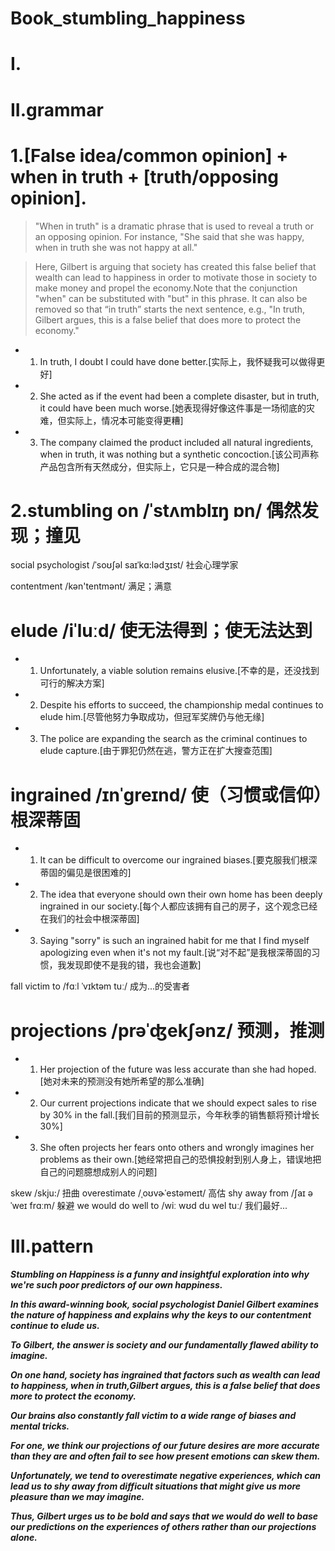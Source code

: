 # Book_stumbling_happiness
# I.



# II.grammar
# 1.[False idea/common opinion] + when in truth + [truth/opposing opinion].
> "When in truth" is a dramatic phrase that is used to reveal a truth or an opposing opinion. For instance, "She said that she was happy, when in truth she was not happy at all."

> Here, Gilbert is arguing that society has created this false belief that wealth can lead to happiness in order to motivate those in society to make money and propel the economy.Note that the conjunction "when" can be substituted with "but" in this phrase. It can also be removed so that “in truth” starts the next sentence, e.g., "In truth, Gilbert argues, this is a false belief that does more to protect the economy."

- 1. In truth, I doubt I could have done better.[实际上，我怀疑我可以做得更好]

- 2. She acted as if the event had been a complete disaster, but in truth, it could have been much worse.[她表现得好像这件事是一场彻底的灾难，但实际上，情况本可能变得更糟]

- 3. The company claimed the product included all natural ingredients, when in truth, it was nothing but a synthetic concoction.[该公司声称产品包含所有天然成分，但实际上，它只是一种合成的混合物]







# 2.stumbling on /ˈstʌmblɪŋ ɒn/ 偶然发现；撞见

social psychologist /ˈsoʊʃəl saɪˈkɑ:lədʒɪst/ 社会心理学家

contentment /kən'tentmənt/ 满足；满意

# elude /iˈluːd/ 使无法得到；使无法达到
- 1. Unfortunately, a viable solution remains elusive.[不幸的是，还没找到可行的解决方案]

- 2. Despite his efforts to succeed, the championship medal continues to elude him.[尽管他努力争取成功，但冠军奖牌仍与他无缘]

- 3. The police are expanding the search as the criminal continues to elude capture.[由于罪犯仍然在逃，警方正在扩大搜查范围]


# ingrained /ɪnˈgreɪnd/ 使（习惯或信仰）根深蒂固
- 1. It can be difficult to overcome our ingrained biases.[要克服我们根深蒂固的偏见是很困难的]

- 2. The idea that everyone should own their own home has been deeply ingrained in our society.[每个人都应该拥有自己的房子，这个观念已经在我们的社会中根深蒂固]

- 3. Saying "sorry" is such an ingrained habit for me that I find myself apologizing even when it's not my fault.[说“对不起”是我根深蒂固的习惯，我发现即使不是我的错，我也会道歉]



fall victim to /fɑːl ˈvɪktəm tuː/ 成为...的受害者

# projections /prəˈʤekʃənz/ 预测，推测
- 1. Her projection of the future was less accurate than she had hoped.[她对未来的预测没有她所希望的那么准确]

- 2. Our current projections indicate that we should expect sales to rise by 30% in the fall.[我们目前的预测显示，今年秋季的销售额将预计增长30%]

- 3. She often projects her fears onto others and wrongly imagines her problems as their own.[她经常把自己的恐惧投射到别人身上，错误地把自己的问题臆想成别人的问题]



skew /skju:/ 扭曲
overestimate /ˌoʊvɚˈestəmeɪt/ 高估
shy away from /ʃaɪ əˈweɪ frɑːm/ 躲避
we would do well to /wiː wʊd du wel tuː/ 我们最好...









# III.pattern
***Stumbling on Happiness is a funny and insightful exploration into why we're such poor predictors of our own happiness.***

***In this award-winning book, social psychologist Daniel Gilbert examines the nature of happiness and explains why the keys to our contentment continue to elude us.***

***To Gilbert, the answer is society and our fundamentally flawed ability to imagine.***

***On one hand, society has ingrained that factors such as wealth can lead to happiness, when in truth,Gilbert argues, this is a false belief that does more to protect the economy.***

***Our brains also constantly fall victim to a wide range of biases and mental tricks.***

***For one, we think our projections of our future desires are more accurate than they are and often fail to see how present emotions can skew them.***

***Unfortunately, we tend to overestimate negative experiences, which can lead us to shy away from difficult situations that might give us more pleasure than we may imagine.***

***Thus, Gilbert urges us to be bold and says that we would do well to base our predictions on the experiences of others rather than our projections alone.***







